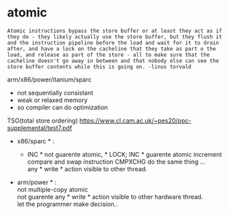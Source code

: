 # atomic


`Atomic instructions bypass the store buffer or at least they act as if they do - they likely actually use the store buffer, but they flush it and the instruction pipeline before the load and wait for it to drain after, and have a lock on the cacheline that they take as part o the load, and release as part of the store - all to make sure that the cacheline doesn't go away in between and that nobody else can see the store buffer contents while this is going on.
                                                                                 -linus torvald  `



arm/x86/power/itanium/sparc    
   - not sequentially consistant  
   - weak or relaxed memory   
   - so compiler can do optimization  


TSO(total store ordering)
   https://www.cl.cam.ac.uk/~pes20/ppc-supplemental/test7.pdf   
   
   * x86/sparc * :   
     * INC * not guarente atomic, * LOCK; INC * guarente atomic increment      
      compare and swap instruction CMPXCHG do the same thing ...   
      any * write * action visible to other thread.     
   
   * arm/power * :        
      not multiple-copy atomic          
      not guarente any * write * action visible to other hardware thread.           
      let the programmer make decision..        
